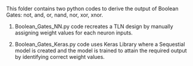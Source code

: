 This folder contains two python codes to derive the output of Boolean Gates: not, and, or, nand, nor, xor, xnor.

1. Boolean_Gates_NN.py code recreates a TLN design by manually assigning weight values for each neuron inputs.

2. Boolean_Gates_Keras.py code uses Keras Library where a Sequestial model is created and the model is trained to attain the required output by identifying correct weight values.
